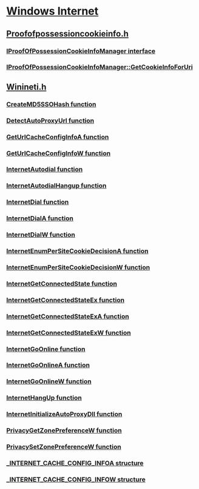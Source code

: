 # [Windows Internet](index.md)
## [Proofofpossessioncookieinfo.h](../proofofpossessioncookieinfo/index.md)
### [IProofOfPossessionCookieInfoManager interface](../proofofpossessioncookieinfo/nn-proofofpossessioncookieinfo-iproofofpossessioncookieinfomanager.md)
### [IProofOfPossessionCookieInfoManager::GetCookieInfoForUri](../proofofpossessioncookieinfo/nf-proofofpossessioncookieinfo-iproofofpossessioncookieinfomanager-getcookieinfoforuri.md)
## [Winineti.h](../winineti/index.md)
### [CreateMD5SSOHash function](../winineti/nf-winineti-createmd5ssohash.md)
### [DetectAutoProxyUrl function](../winineti/nf-winineti-detectautoproxyurl.md)
### [GetUrlCacheConfigInfoA function](../winineti/nf-winineti-geturlcacheconfiginfoa.md)
### [GetUrlCacheConfigInfoW function](../winineti/nf-winineti-geturlcacheconfiginfow.md)
### [InternetAutodial function](../winineti/nf-winineti-internetautodial.md)
### [InternetAutodialHangup function](../winineti/nf-winineti-internetautodialhangup.md)
### [InternetDial function](../winineti/nf-winineti-internetdial.md)
### [InternetDialA function](../winineti/nf-winineti-internetdiala.md)
### [InternetDialW function](../winineti/nf-winineti-internetdialw.md)
### [InternetEnumPerSiteCookieDecisionA function](../winineti/nf-winineti-internetenumpersitecookiedecisiona.md)
### [InternetEnumPerSiteCookieDecisionW function](../winineti/nf-winineti-internetenumpersitecookiedecisionw.md)
### [InternetGetConnectedState function](../winineti/nf-winineti-internetgetconnectedstate.md)
### [InternetGetConnectedStateEx function](../winineti/nf-winineti-internetgetconnectedstateex.md)
### [InternetGetConnectedStateExA function](../winineti/nf-winineti-internetgetconnectedstateexa.md)
### [InternetGetConnectedStateExW function](../winineti/nf-winineti-internetgetconnectedstateexw.md)
### [InternetGoOnline function](../winineti/nf-winineti-internetgoonline.md)
### [InternetGoOnlineA function](../winineti/nf-winineti-internetgoonlinea.md)
### [InternetGoOnlineW function](../winineti/nf-winineti-internetgoonlinew.md)
### [InternetHangUp function](../winineti/nf-winineti-internethangup.md)
### [InternetInitializeAutoProxyDll function](../winineti/nf-winineti-internetinitializeautoproxydll.md)
### [PrivacyGetZonePreferenceW function](../winineti/nf-winineti-privacygetzonepreferencew.md)
### [PrivacySetZonePreferenceW function](../winineti/nf-winineti-privacysetzonepreferencew.md)
### [_INTERNET_CACHE_CONFIG_INFOA structure](../winineti/ns-winineti-_internet_cache_config_infoa.md)
### [_INTERNET_CACHE_CONFIG_INFOW structure](../winineti/ns-winineti-_internet_cache_config_infow.md)
